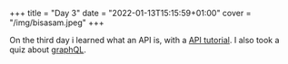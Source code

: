 +++
title = "Day 3"
date = "2022-01-13T15:15:59+01:00"
cover = "/img/bisasam.jpeg"
+++

On the third day i learned what an API is, with a [API tutorial](https://zapier.com/learn/apis/). I also took a quiz about [graphQL](https://www.howtographql.com/react-apollo/0-introduction/).